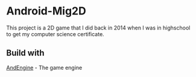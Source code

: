 # Android-Mig2D
This project is a 2D game that I did back in 2014 when I was in highschool to get my computer science certificate.

## Build with
[AndEngine](http://www.andengine.org) - The game engine
